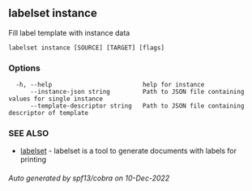 ## labelset instance

Fill label template with instance data

```
labelset instance [SOURCE] [TARGET] [flags]
```

### Options

```
  -h, --help                         help for instance
      --instance-json string         Path to JSON file containing values for single instance
      --template-descriptor string   Path to JSON file containing descriptor of template
```

### SEE ALSO

* [labelset](labelset.md)	 - labelset is a tool to generate documents with labels for printing

###### Auto generated by spf13/cobra on 10-Dec-2022
